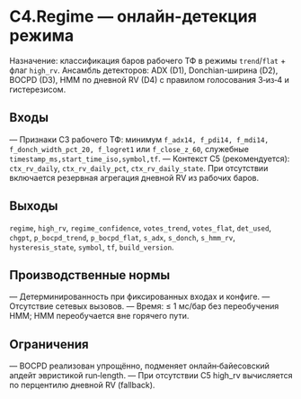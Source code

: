 # C4.Regime — онлайн-детекция режима

Назначение: классификация баров рабочего ТФ в режимы `trend`/`flat` + флаг `high_rv`.
Ансамбль детекторов: ADX (D1), Donchian-ширина (D2), BOCPD (D3), HMM по дневной RV (D4) с правилом голосования 3‑из‑4 и гистерезисом.

## Входы

— Признаки C3 рабочего ТФ: минимум `f_adx14, f_pdi14, f_mdi14, f_donch_width_pct_20, f_logret1` или `f_close_z_60`, служебные `timestamp_ms,start_time_iso,symbol,tf`.
— Контекст C5 (рекомендуется): `ctx_rv_daily`, `ctx_rv_daily_pct`, `ctx_rv_daily_state`. При отсутствии включается резервная агрегация дневной RV из рабочих баров.

## Выходы

`regime`, `high_rv`, `regime_confidence`, `votes_trend`, `votes_flat`, `det_used`, `chgpt`, `p_bocpd_trend`, `p_bocpd_flat`, `s_adx`, `s_donch`, `s_hmm_rv`, `hysteresis_state`, `symbol`, `tf`, `build_version`.

## Производственные нормы

— Детерминированность при фиксированных входах и конфиге.
— Отсутствие сетевых вызовов.
— Время: ≤ 1 мс/бар без переобучения HMM; HMM переобучается вне горячего пути.

## Ограничения

— BOCPD реализован упрощённо, подменяет онлайн‑байесовский апдейт эвристикой run‑length.
— При отсутствии C5 high_rv вычисляется по перцентилю дневной RV (fallback).
